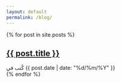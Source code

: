 ```yaml
---
layout: default
permalink: /blog/
---
```


<div class="posts">
  {% for post in site.posts %}
    <article class="post">
      <h1><a href="{{ site.baseurl }}{{ post.url }}">{{ post.title }}</a></h1>
      <div class="datetime">
        كُتب في {{ post.date | date: "%d/%m/%Y" }}
      </div>
    </article>
  {% endfor %}
</div>
